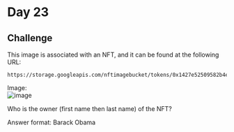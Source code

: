 # Day 23

## Challenge

This image is associated with an NFT, and it can be found at the following URL:
```
https://storage.googleapis.com/nftimagebucket/tokens/0x1427e52509582b4e5fa81efcb07cf4de8c691683/preview/877.png
```

Image: <br>
![image](https://github.com/user-attachments/assets/4344cf39-0fba-45c3-b6a4-5966d37baae8)

Who is the owner (first name then last name) of the NFT?

Answer format: Barack Obama
